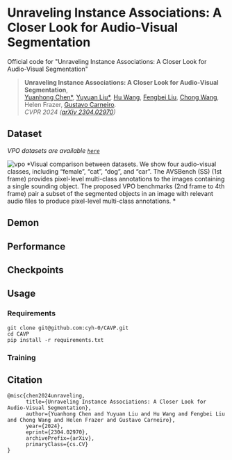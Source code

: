 # Unraveling Instance Associations: A Closer Look for Audio-Visual Segmentation
Official code for "Unraveling Instance Associations: A Closer Look for Audio-Visual Segmentation"

> **Unraveling Instance Associations: A Closer Look for Audio-Visual Segmentation**,<br />
> [Yuanhong Chen*](https://scholar.google.com/citations?user=PiWKAx0AAAAJ&hl=en&oi=ao), [Yuyuan Liu*](https://scholar.google.com/citations?user=SibDXFQAAAAJ&hl=zh-CN), [Hu Wang](https://huwang01.github.io/), [Fengbei Liu](https://fbladl.github.io/), [Chong Wang](https://scholar.google.com/citations?user=IWcTej4AAAAJ&hl=en&oi=ao), Helen Frazer, [Gustavo Carneiro](https://www.surrey.ac.uk/people/gustavo-carneiro).            
> *CVPR 2024 ([arXiv 2304.02970](https://arxiv.org/abs/2304.02970))*

<!-- This work presents VPO and CAVP -->
## Dataset
*VPO datasets are available [`here`](https://drive.google.com/file/d/12jq7-Ke09ZPoUI1od44q97DNLrThoHc3/view?usp=sharing)*

![vpo](./figs/avs_vpo_dataset.png)
*Visual comparison between datasets. We show four audio-visual classes, including “female”, “cat”, “dog”, and “car”. The AVSBench (SS) (1st frame) provides pixel-level multi-class annotations to the images containing a single sounding object.  The proposed VPO benchmarks (2nd frame to 4th frame) pair a subset of the segmented objects in an image with relevant audio files to produce pixel-level multi-class annotations.
*


## Demon

## Performance





## Checkpoints


## Usage
### Requirements
```
git clone git@github.com:cyh-0/CAVP.git
cd CAVP
pip install -r requirements.txt
```
### Training






<!-- <figure>
    <img src="./figs/avs_bench-motivation-1.png" width="500"/>
    <figcaption>The TPAVI AVS model tends to be biased to segment specific objects in a scene due to limitations in the training set and in the training process.</figcaption>
</figure> -->

<!-- ## Dataset
### AVSBench-Single+
Datasets are available here [`AVSBench-Single+`]()*

### Visual Post-production (VPO)
We build AVS datasets based on pairs of audio-visual data are obtained by matching images and audio based on the semantic classes
of the visual objects of the images and audio based on the semantic classes of the visual objects of the images. We leverage labelled image data from **COCO**, and audio source from **VGGSound**. Please note that we are excluding images containing multiple instances of the same class in the dataset due to the absence of spatial information from VGGSound.

*VPO datasets are available here [`VPO-SS`](https://drive.google.com/file/d/1gMIoWFDyXXknH7SxniggVxPTyugEnhjl/view?usp=drive_link)*
[`VPO-MS`](https://drive.google.com/file/d/1Qk_SDqWuUzUQ5KZjOBk9wy7_L4y24qqF/view?usp=drive_link)*

![vpo](./figs/dataset_final-1.png)
*Visual comparison between datasets. We show four audio-visual classes, including “female”, “cat”, “dog”, and “car”. The AVSBench-Single+ (left column) provides pixel-level multi-class annotations to the images containing a single-sounding object. The proposed VPO benchmarks (center and right columns) pair a subset of the segmented objects in an
image with relevant audio files to produce pixel-level multi-class annotations.*

<figure>
    <img src="./figs/multi+pie-1.png" width="500"/>
    <figcaption>Data distribution of VPO.</figcaption>
</figure> -->



<!-- ## Method
### Contrastive Audio-visual Pairing
<figure>
    <img src="./figs/avs_bench-ctr-1.png" width="500"/>
    <figcaption>Illustration of our contrastive learning method based on the original (left column) and shuffled (right column) audio-visual pairs.</figcaption>
</figure>

## Results

### Results on VPO-SS/MS
| Backbone    | Architecture |       | SS |       |       |MS |        |
|-------------|--------------|-------|---------------------|-------|-------|--------------------|--------|
|             |              | FDR   | mIoU                | F1    | FDR   | mIoU               | F1     |
| D-ResNet50  | TPAVI        | 30.64 | 42.44               | 55.22 | 30.82 | 44.08              | 58.14  |
| D-ResNet50  | DeepLabV3+   | 20.41 | 61.21               | 73.29 | 18.64 | 59.58              | 72.46  |
| D-ResNet101 | DeepLabV3+   | 19.47 | 66.26               | 77.34 | 15.72 | 62.91              | 75.41  |
| HRNetV2-w48 | HRNetV2      | 21.64 | 64.42               | 75.27 | 20.86 | 64.18              | 76.49  |
| HRNetV2-w48 | OCR          | 18.49 | 66.38               | 77.45 | 16.58 | 65.62              | 77.29  |

### Results on AVSBench-Single+
| AVS Benchmark    | Metrics  | TPAVI    | Ours     |
|------------------|----------|----------|----------|
| AVSBench-Salient | mIoU     | 72.79    | 83.06    |
|                  | F-Beta   | 84.80    | 90.39    |
| AVSBench-Single+ | FDR      | 18.54    | 12.71    |
|                  | mIoU     | 66.98    | 74.17    |
|                  | F1       | 79.61    | 84.86    |
| # Parameters     | Size     | 163.55 M | 119.78 M |

### Results on AVSBench-Semantics
| Metrics          | mIoU  | F-Score |
|------------------|-------|---------|
| TPAVI (ResNet50) | 20.18 | 25.20   |
| TPAVI (PVT)      | 29.77 | 35.20   |
| Ours             | 39.78 | 50.67   | -->


## Citation
```
@misc{chen2024unraveling,
      title={Unraveling Instance Associations: A Closer Look for Audio-Visual Segmentation}, 
      author={Yuanhong Chen and Yuyuan Liu and Hu Wang and Fengbei Liu and Chong Wang and Helen Frazer and Gustavo Carneiro},
      year={2024},
      eprint={2304.02970},
      archivePrefix={arXiv},
      primaryClass={cs.CV}
}
```
